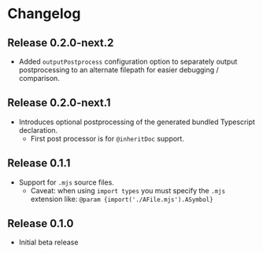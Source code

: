 # Changelog
## Release 0.2.0-next.2
- Added `outputPostprocess` configuration option to separately output postprocessing to an alternate filepath for
easier debugging / comparison.

## Release 0.2.0-next.1
- Introduces optional postprocessing of the generated bundled Typescript declaration.
  - First post processor is for `@inheritDoc` support.

## Release 0.1.1
- Support for `.mjs` source files.
  - Caveat: when using `import types` you must specify the `.mjs` extension like: `@param {import('./AFile.mjs').ASymbol}`

## Release 0.1.0
- Initial beta release
